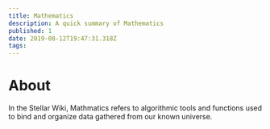 ```yaml
---
title: Mathematics
description: A quick summary of Mathematics
published: 1
date: 2019-08-12T19:47:31.318Z
tags: 
---
```


# About
In the Stellar Wiki, Mathmatics refers to algorithmic tools and functions used to bind and organize data gathered from our known universe.